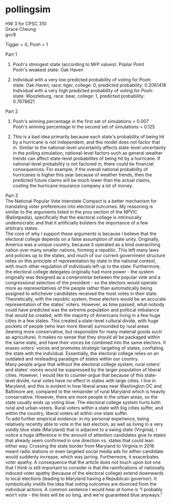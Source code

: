 # pollingsim
HW 3 for CPSC 310  
Grace Cheung   
gvc8  

Tigger = 0, Pooh = 1

Part 1
1. Pooh's strongest state (according to MrP values): Poplar Point  
   Pooh's weakest state: Oak Haven
   
2. Individual with a very low predicted probability of voting for Pooh:  
   state: Oak Haven, race: tiger, college: 0, predicted probability: 0.2061418  
   Individual with a very high predicted probability of voting for Pooh:  
   state: Woozleburg, race: bear, college: 1, predicted probability: 0.7678621  
   
Part 2
1. Pooh's winning percentage in the first set of simulations = 0.007  
   Pooh's winning percentage in the second set of simulations = 0.125  
   
2. This is a bad idea primarily because each state's probability of being hit by a hurricane is not independent, and this model does not factor that in. Similar to the national-level uncertainty affects state-level uncertainty in the polling simulation, national-level factors such as general weather trends can affect state-level probabilites of being hit by a hurricane. If national-level probability is not factored in, there could be financial consequences. For example, if the overall national probability of hurricanes is higher this year because of weather trends, then the predicted future claims will be much lower than the actual claims, costing the hurricane insurance company a lot of money.  

Part 3  
  The National Popular Vote Interstate Compact is a better mechanism for translating voter preferences into electoral outcomes. My reasoning is similar to the arguments listed in the pros section of the NPVIC (Ballotpedia), specifically that the electoral college is intrinsically undemocratic and that it artificially bolsters the importance of a few arbitrary states.  
  The core of why I support these arguments is because I believe that the electoral college depends on a false assumption of state unity. Originally, America was a unique country, because it operated as a kind overarching nation over many smaller nations, forming a republic. This left many laws and policies up to the states, and much of our current government structure relies on this principle of representation by state in the national context, with much other regulation of individuals left up to the state. Furthermore, the electoral college delegates originally had more power - the system originally was designed as a compromise between the popular vote and a congressional selection of the president - so the electors would operate more as representatives of the people rather than automatically being assigned to whichever candidates received the most votes in their state. Theoretically, with the republic system, these electors would be an accurate representation of the states’ voters. However, as time passed, what nobody could have predicted was the extreme population and political imbalance that would be created, with the majority of Americans living in a few huge cities in a few states. This created a state-level cultural divide, with huge pockets of people (who lean more liberal) surrounded by rural areas (leaning more conservative, but responsible for many material goods such as agriculture). It makes no sense that they should all be packaged within the same state, and have their voices be combined into the same electors. It erases voters’ voices and promotes strategic targeting of states, conflating the state with the individual. Essentially, the electoral college relies on an outdated and misleading paradigm of states within our country.  
  Many people argue that without the electoral college system, rural voters’ and states’ voices would be suppressed by the larger population of liberal cities. However, I would like to counter-argue that because of this state-level divide, rural votes have no effect in states with large cities. I live in Maryland, and this is evident in how liberal areas near Washington DC and Baltimore are, compared to the remainder of rural Maryland which is heavily conservative. However, there are more people in the urban areas, so the state usually ends up voting blue. The electoral college system hurts both rural and urban voters. Rural voters within a state with big cities suffer, and within the country, liberal voters all within one state suffer.  
  To add further empirical evidence: in my personal experience, being relatively recently able to vote in the last election, as well as living in a very solidly blue state (Maryland) that is adjacent to a swing state (Virginia), I notice a huge difference in the amount of attention candidates give to states that already seem confirmed in one direction vs. states that could lean either way. Crossing the state border from Maryland to Virginia in 2016 meant radio stations or even targeted social media ads for either candidate would suddenly increase, which was jarring. Furthermore, it exacerbates voter apathy. A consequence that the article does not touch upon but one that I think is still important to consider is that the ramifications of nationally induced voter apathy (because of the electoral college) extend downwards to local elections (leading to Maryland having a Republican governor). It symbolically instills the idea that voting outcomes are divorced from the individual actions. A common sentence I would hear at home is “I probably won’t vote - the lines will be so long, and we’re guaranteed blue anyways.” 
